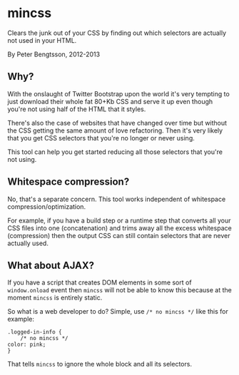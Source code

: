 mincss
======

Clears the junk out of your CSS by finding out which selectors are
actually not used in your HTML.

By Peter Bengtsson, 2012-2013

Why?
----

With the onslaught of Twitter Bootstrap upon the world it's very
tempting to just download their whole fat 80+Kb CSS and serve it up
even though you're not using half of the HTML that it styles.

There's also the case of websites that have changed over time but
without the CSS getting the same amount of love refactoring. Then it's
very likely that you get CSS selectors that you're no longer or never
using.

This tool can help you get started reducing all those selectors that
you're not using.

Whitespace compression?
-----------------------

No, that's a separate concern. This tool works independent of
whitespace compression/optimization.

For example, if you have a build step or a runtime step that converts
all your CSS files into one (concatenation) and trims away all the
excess whitespace (compression) then the output CSS can still contain
selectors that are never actually used.

What about AJAX?
----------------

If you have a script that creates DOM elements in some sort of
``window.onload`` event then ``mincss`` will not be able to know this
because at the moment ``mincss`` is entirely static.

So what is a web developer to do? Simple, use ``/* no mincss */`` like
this for example:

    .logged-in-info {
        /* no mincss */
	color: pink;
    }

That tells ``mincss`` to ignore the whole block and all its selectors.
